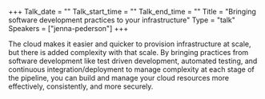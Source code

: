 +++
Talk_date = ""
Talk_start_time = ""
Talk_end_time = ""
Title = "Bringing software development practices to your infrastructure"
Type = "talk"
Speakers = ["jenna-pederson"]
+++

The cloud makes it easier and quicker to provision infrastructure at scale, but there is added complexity with that scale. By bringing practices from software development like test driven development, automated testing, and continuous integration/deployment to manage complexity at each stage of the pipeline, you can build and manage your cloud resources more effectively, consistently, and more securely.
